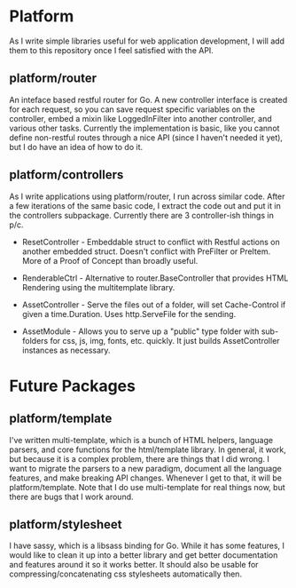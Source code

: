 Platform
========

As I write simple libraries useful for web application development, I will
add them to this repository once I feel satisfied with the API.

platform/router
---------------

An inteface based restful router for Go. A new controller interface is created
for each request, so you can save request specific variables on the controller,
embed a mixin like LoggedInFilter into another controller, and various other 
tasks. Currently the implementation is basic, like you cannot define non-restful
routes through a nice API (since I haven't needed it yet), but I do have an idea
of how to do it.

platform/controllers
--------------------

As I write applications using platform/router, I run across similar code. After a 
few iterations of the same basic code, I extract the code out and put it in the
controllers subpackage. Currently there are 3 controller-ish things in p/c.

* ResetController - Embeddable struct to conflict with Restful actions on another
embedded struct. Doesn't conflict with PreFilter or PreItem. More of a Proof of
Concept than broadly useful.

* RenderableCtrl - Alternative to router.BaseController that provides HTML Rendering
using the multitemplate library.

* AssetController - Serve the files out of a folder, will set Cache-Control if given
a time.Duration. Uses http.ServeFile for the sending.

* AssetModule - Allows you to serve up a "public" type folder with sub-folders for css,
js, img, fonts, etc. quickly. It just builds AssetController instances as necessary.


Future Packages
===============

platform/template
-----------------

I've written multi-template, which is a bunch of HTML helpers, language parsers, 
and core functions for the html/template library. In general, it work, but 
because it is a complex problem, there are things that I did wrong. I want to
migrate the parsers to a new paradigm, document all the language features, and
make breaking API changes. Whenever I get to that, it will be platform/template.
Note that I do use multi-template for real things now, but there are bugs that
I work around.

platform/stylesheet
-------------------

I have sassy, which is a libsass binding for Go. While it has some features, I
would like to clean it up into a better library and get better documentation 
and features around it so it works better. It should also be usable for 
compressing/concatenating css stylesheets automatically then.

